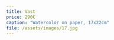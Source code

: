 ```yaml
---
title: Vast
price: 290€
caption: "Watercolor on paper, 17x22cm"
file: /assets/images/17.jpg
---
```

